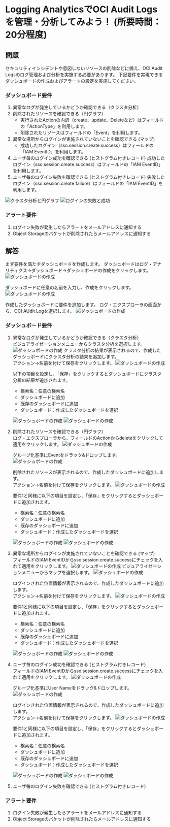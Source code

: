 # Logging AnalyticsでOCI Audit Logsを管理・分析してみよう！ (所要時間：20分程度)


## 問題
セキュリティインシデントや意図しないリソースの削除などに備え、OCI Audit Logsのログ管理および分析を実施する必要があります。
下記要件を実現できるダッシュボードの作成およびアラートの設定を実施してください。

### ダッシュボード要件
1. 異常なログが発生しているかどうか確認できる（クラスタ分析）
2. 削除されたリソースを確認できる（円グラフ）
    - 実行されたActionの内訳（create、update、Deleteなど）はフィールドの「ActionType」を利用します。
    - 削除されたリソースはフィールドの「Event」を利用します。
4. 異常な場所からログインが実施されていないことを確認できる (マップ)
    - 成功したログイン（sso.session.create.success）はフィールドの「IAM EventID」を利用します。
6. ユーザ毎のログイン成功を確認できる (ヒストグラム付きレコード)
   成功したログイン（sso.session.create.success）はフィールドの「IAM EventID」を利用します。
8. ユーザ毎のログイン失敗を確認できる (ヒストグラム付きレコード)
    失敗したログイン（sso.session.create.failure）はフィールドの「IAM EventID」を利用します。

![クラスタ分析と円グラフ](images/LA-Audit/LA-Audit2.png "クラスタ分析と円グラフ")
![ログインの失敗と成功](images/LA-Audit/LA-Audit3.png "ログインの失敗と成功")

### アラート要件
1. ログイン失敗が発生したらアラートをメールアドレスに通知する
2. Object Storageのバケットが削除されたらメールアドレスに通知する

## 解答
まず要件を満たすダッシュボードを作成します。
ダッシュボードはログ・アナリティクス→ダッシュボード→ダッシュボードの作成をクリックします。
![ダッシュボードの作成](images/LA-Audit/LA-Audit4.png "ダッシュボードの作成")

ダッシュボードに任意の名前を入力し、作成をクリックします。
![ダッシュボードの作成](images/LA-Audit/LA-Audit5.png "ダッシュボードの作成")

作成したダッシュボードに要件を追加します。
ログ・エクスプローラの画面から、OCI AUdit Logを選択します。
![ダッシュボードの作成](images/LA-Audit/LA-Audit6.png "ダッシュボードの作成")

### ダッシュボード要件
1. 異常なログが発生しているかどうか確認できる（クラスタ分析）<br>
   ビジュアライゼーションメニューからクラスタ分析を選択します。
   ![ダッシュボードの作成](images/LA-Audit/LA-Audit7.png "ダッシュボードの作成")
   クラスタ分析の結果が表示されるので、作成したダッシュボードにクラスタ分析の結果を追加します。<br>
   アクション→名前を付けて保存をクリックします。
   ![ダッシュボードの作成](images/LA-Audit/LA-Audit8.png "ダッシュボードの作成")
   
   以下の項目を設定し、「保存」をクリックするとダッシュボードにクラスタ分析の結果が追加されます。
    - 検索名：任意の検索名
    - ダッシュボードに追加
    - 既存のダッシュボードに追加
    - ダッシュボード：作成したダッシュボードを選択
    
   ![ダッシュボードの作成](images/LA-Audit/LA-Audit9.png)
   ![ダッシュボードの作成](images/LA-Audit/LA-Audit14.png)
   

2. 削除されたリソースを確認できる（円グラフ）<br>
   ログ・エクスプローラから、フィールドのActionからdeleteをクリックして適用をクリックします。
   ![ダッシュボードの作成](images/LA-Audit/LA-Audit10.png)
   
   グループ化基準にEventをドラック&ドロップします。
   ![ダッシュボードの作成](images/LA-Audit/LA-Audit11.png)
   
   削除されたリソースが表示されるので、作成したダッシュボードに追加します。<br>
   アクション→名前を付けて保存をクリックします。
   ![ダッシュボードの作成](images/LA-Audit/LA-Audit13.png)
   
   要件1と同様に以下の項目を設定し、「保存」をクリックするとダッシュボードに追加されます。
    - 検索名：任意の検索名
    - ダッシュボードに追加
    - 既存のダッシュボードに追加
    - ダッシュボード：作成したダッシュボードを選択
   
   ![ダッシュボードの作成](images/LA-Audit/LA-Audit12.png)
   ![ダッシュボードの作成](images/LA-Audit/LA-Audit15.png)

3. 異常な場所からログインが実施されていないことを確認できる (マップ)<br>
   フィールドのIAM EventIDからsso.session.create.successにチェックを入れて適用をクリックします。
   ![ダッシュボードの作成](images/LA-Audit/LA-Audit16.png)
   ビジュアライゼーションメニューからマップを選択します。
   ![ダッシュボードの作成](images/LA-Audit/LA-Audit17.png)

   ログインされた位置情報が表示されるので、作成したダッシュボードに追加します。<br>
   アクション→名前を付けて保存をクリックします。
   ![ダッシュボードの作成](images/LA-Audit/LA-Audit18.png)
   
   要件1と同様に以下の項目を設定し、「保存」をクリックするとダッシュボードに追加されます。
    - 検索名：任意の検索名
    - ダッシュボードに追加
    - 既存のダッシュボードに追加
    - ダッシュボード：作成したダッシュボードを選択
    
   ![ダッシュボードの作成](images/LA-Audit/LA-Audit19.png)
   ![ダッシュボードの作成](images/LA-Audit/LA-Audit20.png)
   
   

4. ユーザ毎のログイン成功を確認できる (ヒストグラム付きレコード)<br>
   フィールドのIAM EventIDからsso.session.create.successにチェックを入れて適用をクリックします。
   ![ダッシュボードの作成](images/LA-Audit/LA-Audit16.png)
   
   グループ化基準にUser Nameをドラック&ドロップします。
   ![ダッシュボードの作成](images/LA-Audit/LA-Audit21.png)

   ログインされた位置情報が表示されるので、作成したダッシュボードに追加します。<br>
   アクション→名前を付けて保存をクリックします。
   ![ダッシュボードの作成](images/LA-Audit/LA-Audit24.png)
   
   要件1と同様に以下の項目を設定し、「保存」をクリックするとダッシュボードに追加されます。
    - 検索名：任意の検索名
    - ダッシュボードに追加
    - 既存のダッシュボードに追加
    - ダッシュボード：作成したダッシュボードを選択
    
   ![ダッシュボードの作成](images/LA-Audit/LA-Audit22.png)
   ![ダッシュボードの作成](images/LA-Audit/LA-Audit23.png)

5. ユーザ毎のログイン失敗を確認できる (ヒストグラム付きレコード)

### アラート要件
1. ログイン失敗が発生したらアラートをメールアドレスに通知する
2. Object Storageのバケットが削除されたらメールアドレスに通知する
